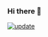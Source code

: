 ### Hi there 👋
[![update](https://github.com/mannyluvstacos/mannyluvstacos/actions/workflows/update.yaml/badge.svg)](https://github.com/mannyluvstacos/mannyluvstacos/actions/workflows/update.yaml)

<!--
**mannyluvstacos/mannyluvstacos** is a ✨ _special_ ✨ repository because its `README.md` (this file) appears on your GitHub profile.

Here are some ideas to get you started:

- 🔭 I’m currently working on ...
- 🌱 I’m currently learning ...
- 👯 I’m looking to collaborate on ...
- 🤔 I’m looking for help with ...
- 💬 Ask me about ...
- 📫 How to reach me: ...
- 😄 Pronouns: ...
- ⚡ Fun fact: ...
-->
